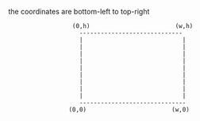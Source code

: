 the coordinates are bottom-left to top-right

                      (0,h)                        (w,h)
                        -----------------------------  
                        |                            |
                        |                            |
                        |                            |
                        |                            |
                        |                            |
                        |                            |
                        |                            |
                        |                            |
                        |                            |
                        ------------------------------
                     (0,0)                        (w,0)
